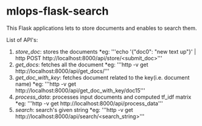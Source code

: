 # mlops-flask-search


This Flask applications lets to store documents and enables to search them.

List of API's:

1. *store_doc*: stores the documents
	*eg: '''echo '{"doc0": "new text up"}' | http POST http://localhost:8000/api/store/<submit_doc>'''
1. *get_docs*: fetches all the document
	*eg: '''http -v get http://localhost:8000/api/get_docs/'''
1. *get_doc_with_key*: fetches document related to the key(i.e. document name)
	*eg: '''http -v get http://localhost:8000/api/get_doc_with_key/doc15'''
1. *process_data*: processes input documents and computed tf_idf matrix
	*eg: '''http -v get http://localhost:8000/api/process_data'''
1. *search*: search's given string
	*eg:  '''http -v get http://localhost:8000/api/search/<search_string>'''


